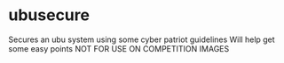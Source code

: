# ubusecure
Secures an ubu system using some cyber patriot guidelines
Will help get some easy points 
NOT FOR USE ON COMPETITION IMAGES
